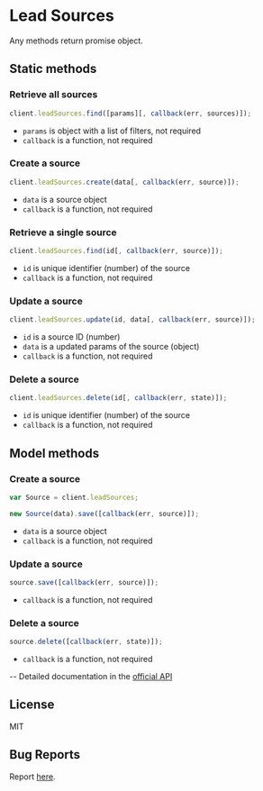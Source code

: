 # Lead Sources

Any methods return promise object.

## Static methods

### Retrieve all sources

```javascript
client.leadSources.find([params][, callback(err, sources)]);
```

- `params` is object with a list of filters, not required
- `callback` is a function, not required

### Create a source

```javascript
client.leadSources.create(data[, callback(err, source)]);
```

- `data` is a source object
- `callback` is a function, not required

### Retrieve a single source

```javascript
client.leadSources.find(id[, callback(err, source)]);
```

- `id` is unique identifier (number) of the source
- `callback` is a function, not required

### Update a source

```javascript
client.leadSources.update(id, data[, callback(err, source)]);
```

- `id` is a source ID (number)
- `data` is a updated params of the source (object)
- `callback` is a function, not required

### Delete a source

```javascript
client.leadSources.delete(id[, callback(err, state)]);
```

- `id` is unique identifier (number) of the source
- `callback` is a function, not required

## Model methods

### Create a source

```javascript
var Source = client.leadSources;

new Source(data).save([callback(err, source)]);
```

- `data` is a source object
- `callback` is a function, not required

### Update a source

```javascript
source.save([callback(err, source)]);
```

- `callback` is a function, not required

### Delete a source

```javascript
source.delete([callback(err, state)]);
```

- `callback` is a function, not required

--
Detailed documentation in the [official API](https://developers.getbase.com/docs/rest/reference/lead_sources "API Documentation")

## License
MIT

## Bug Reports
Report [here](https://github.com/yurypaleev/BaseCRM/issues?q=lead%20sources).